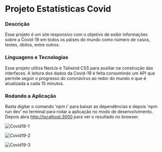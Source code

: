 # Projeto Estatísticas Covid

### Descrição

Esse projeto é um site responsivo com o objetivo de exibir informações sobre a Covid-19 em todos os páises do mundo como número de casos, testes, óbitos, entre outros.

### Linguagens e Tecnologias

Esse projeto utiliza NextJs e Tailwind CSS para auxiliar na construção das interfaces. A leitura dos dados da Covid-19 é feita consumindo um API que permite seguir o progresso do coronavirus ao redor do mundo e que é atualizada a cada 15 minutos.

### Rodando a Aplicação

Basta digitar o comando 'npm i' para baixar as dependências e depois 'npm run dev' no terminal para rodar a aplicação no modo de desenvolvimento.
Depois abra [http://localhost:3000](http://localhost:3000) para ver o resultado no browser.

![Covid19-1](https://user-images.githubusercontent.com/24281310/205441538-39657e95-5b2b-4f29-aee5-1257b6d6bcf9.png)

![Covid19-2](https://user-images.githubusercontent.com/24281310/205441747-dff95886-8649-4d12-b5ea-fae95f13abbc.png)

![Covid19-3](https://user-images.githubusercontent.com/24281310/205441809-9b017fb8-a2b6-47d2-a178-bb7fe6ec5837.png)
